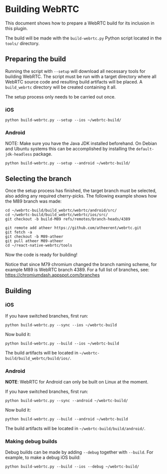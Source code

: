 # Building WebRTC

This document shows how to prepare a WebRTC build for its inclusion in this
plugin.

The build will be made with the `build-webrtc.py` Python script located in the
`tools/` directory.

## Preparing the build

Running the script with `--setup` will download all necessary tools for building
WebRTC. The script must be run with a target directory where all WebRTC source
code and resulting build artifacts will be placed. A `build_webrtc` directory
will be created containing it all.

The setup process only needs to be carried out once.

### iOS

```
python build-webrtc.py --setup --ios ~/webrtc-build/
```

### Android

NOTE: Make sure you have the Java JDK installed beforehand. On Debian and
Ubuntu systems this can be accomplished by installing the `default-jdk-headless`
package.

```
python build-webrtc.py --setup --android ~/webrtc-build/
```

## Selecting the branch

Once the setup process has finished, the target branch must be selected, also
adding any required cherry-picks. The following example shows how the M89 branch
was made:

```
cd ~/webrtc-build/build_webrtc/webrtc/android/src/
cd ~/webrtc-build/build_webrtc/webrtc/ios/src/
git checkout -b build-M89 refs/remotes/branch-heads/4389

git remote add atheer https://github.com/atheerent/webrtc.git
git fetch -a
git checkout -b M89-atheer
git pull atheer M89-atheer
cd ~/react-native-webrtc/tools
```

Now the code is ready for building!

Notice that since M79 chromium changed the branch naming scheme, for example M89 is WebRTC branch 4389.
For a full list of branches, see: https://chromiumdash.appspot.com/branches

## Building

### iOS

If you have switched branches, first run:

```
python build-webrtc.py --sync --ios ~/webrtc-build
```

Now build it:

```
python build-webrtc.py --build --ios ~/webrtc-build
```

The build artifacts will be located in `~/webrtc-build/build_webrtc/build/ios/`.

### Android

**NOTE**: WebRTC for Android can only be built on Linux at the moment.

If you have switched branches, first run:

```
python build-webrtc.py --sync --android ~/webrtc-build/
```

Now build it:

```
python build-webrtc.py --build --android ~/webrtc-build
```

The build artifacts will be located in `~/webrtc-build/build/android/`.

### Making debug builds

Debug builds can be made by adding `--debug` together with `--build`. For
example, to make a debug iOS build:

```
python build-webrtc.py --build --ios --debug ~/webrtc-build/
```
